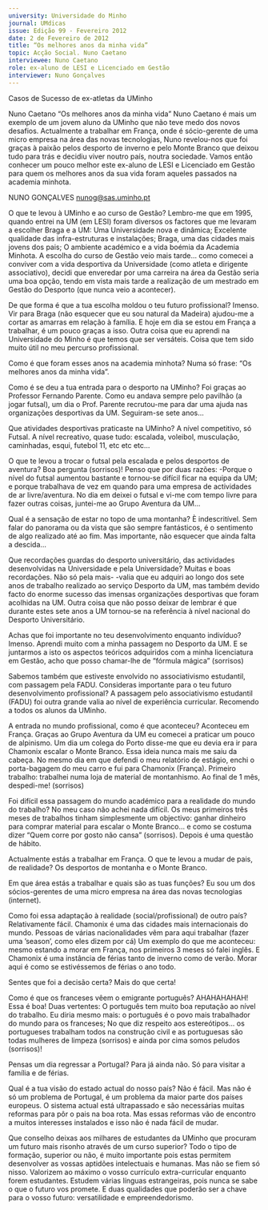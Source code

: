 ```yaml
---
university: Universidade do Minho
journal: UMdicas
issue: Edição 99 - Fevereiro 2012
date: 2 de Fevereiro de 2012
title: “Os melhores anos da minha vida”
topic: Acção Social. Nuno Caetano
interviewee: Nuno Caetano
role: ex-aluno de LESI e Licenciado em Gestão
interviewer: Nuno Gonçalves
---
```




Casos de Sucesso de ex-atletas da UMinho


Nuno Caetano
“Os melhores anos da minha vida”
Nuno Caetano é mais um exemplo de um jovem
aluno da UMinho que não teve medo dos novos
desafios. Actualmente a trabalhar em França,
onde é sócio-gerente de uma micro empresa na
área das novas tecnologias, Nuno revelou-nos
que foi graças à paixão pelos desporto de inverno
e pelo Monte Branco que deixou tudo para trás
e decidiu viver noutro país, noutra sociedade.
Vamos então conhecer um pouco melhor este
ex-aluno de LESI e Licenciado em Gestão para
quem os melhores anos da sua vida foram aqueles passados na academia minhota.


NUNO GONÇALVES
nunog@sas.uminho.pt


O que te levou à UMinho e ao curso de Gestão?
Lembro-me que em 1995, quando entrei na UM
(em LESI) foram diversos os factores que me levaram a escolher Braga e a UM: Uma Universidade nova e dinâmica; Excelente qualidade das
infra-estruturas e instalações; Braga, uma das
cidades mais jovens dos pais; O ambiente académico e a vida boémia da Academia Minhota.
A escolha do curso de Gestão veio mais tarde...
como comecei a conviver com a vida desportiva
da Universidade (como atleta e dirigente associativo), decidi que enveredar por uma carreira na
área da Gestão seria uma boa opção, tendo em
vista mais tarde a realização de um mestrado em
Gestão do Desporto (que nunca veio a acontecer).


De que forma é que a tua escolha moldou
o teu futuro profissional?
Imenso. Vir para Braga (não esquecer que eu sou
natural da Madeira) ajudou-me a cortar as amarras em relação à família. E hoje em dia se estou
em França a trabalhar, é um pouco graças a isso.
Outra coisa que eu aprendi na Universidade do
Minho é que temos que ser versáteis. Coisa que
tem sido muito útil no meu percurso profissional.


Como é que foram esses anos na academia minhota?
Numa só frase: “Os melhores anos da minha
vida”.


Como é se deu a tua entrada para o desporto na UMinho?
Foi graças ao Professor Fernando Parente. Como
eu andava sempre pelo pavilhão (a jogar futsal),
um dia o Prof. Parente recrutou-me para dar uma
ajuda nas organizações desportivas da UM. Seguiram-se sete anos...


Que atividades desportivas praticaste na
UMinho?
A nível competitivo, só Futsal. A nível recreativo,
quase tudo: escalada, voleibol, musculação, caminhadas, esqui, futebol 11, etc etc etc...


O que te levou a trocar o futsal pela escalada e pelos desportos de aventura?
Boa pergunta (sorrisos)! Penso que por duas razões:
-Porque o nível do futsal aumentou bastante e
tornou-se difícil ficar na equipa da UM; e porque
trabalhava de vez em quando para uma empresa de actividades de ar livre/aventura. No dia
em deixei o futsal e vi-me com tempo livre para
fazer outras coisas, juntei-me ao Grupo Aventura da UM...


Qual é a sensação de estar no topo de uma
montanha?
È indescritível. Sem falar do panorama ou da vista que são sempre fantásticos, é o sentimento de
algo realizado até ao fim. Mas importante, não
esquecer que ainda falta a descida...


Que recordações guardas do desporto universitário, das actividades desenvolvidas
na Universidade e pela Universidade?
Muitas e boas recordações. Não só pela mais-
-valia que eu adquiri ao longo dos sete anos de
trabalho realizado ao serviço Desporto da UM,
mas também devido facto do enorme sucesso
das imensas organizações desportivas que foram
acolhidas na UM.
Outra coisa que não posso deixar de lembrar é
que durante estes sete anos a UM tornou-se na
referência à nível nacional do Desporto Universitário.


Achas que foi importante no teu desenvolvimento enquanto indivíduo?
Imenso. Aprendi muito com a minha passagem
no Desporto da UM. E se juntarmos a isto os aspectos teóricos adquiridos com a minha licenciatura em Gestão, acho que posso chamar-lhe de
“fórmula mágica” (sorrisos)


Sabemos também que estiveste envolvido
no associativismo estudantil, com passagem pela FADU. Consideras importante
para o teu futuro desenvolvimento profissional?
A passagem pelo associativismo estudantil
(FADU) foi outra grande valia ao nível de experiência curricular. Recomendo a todos os alunos
da UMinho.


A entrada no mundo profissional, como é
que aconteceu?
Aconteceu em França. Graças ao Grupo Aventura da UM eu comecei a praticar um pouco de
alpinismo. Um dia um colega do Porto disse-me que eu devia era ir para Chamonix escalar
o Monte Branco. Essa ideia nunca mais me saiu
da cabeça. No mesmo dia em que defendi o meu
relatório de estágio, enchi o porta-bagagem do
meu carro e fui para Chamonix (França). Primeiro trabalho: trabalhei numa loja de material de
montanhismo. Ao final de 1 mês, despedi-me!
(sorrisos)


Foi difícil essa passagem do mundo académico para a realidade do mundo do trabalho?
No meu caso não achei nada difícil. Os meus
primeiros três meses de trabalhos tinham simplesmente um objectivo: ganhar dinheiro para
comprar material para escalar o Monte Branco...
e como se costuma dizer “Quem corre por gosto
não cansa” (sorrisos). Depois é uma questão de
hábito.


Actualmente estás a trabalhar em França.
O que te levou a mudar de pais, de realidade?
Os desportos de montanha e o Monte Branco.


Em que área estás a trabalhar e quais são
as tuas funções?
Eu sou um dos sócios-gerentes de uma micro
empresa na área das novas tecnologias (internet).


Como foi essa adaptação à realidade (social/profissional) de outro país?
Relativamente fácil. Chamonix é uma das cidades mais internacionais do mundo. Pessoas de
várias nacionalidades vêm para aqui trabalhar
(fazer uma ’season’, como eles dizem por cá) Um
exemplo do que me aconteceu: mesmo estando
a morar em França, nos primeiros 3 meses só
falei inglês.
E Chamonix é uma instância de férias tanto de
inverno como de verão. Morar aqui é como se
estivéssemos de férias o ano todo.


Sentes que foi a decisão certa?
Mais do que certa!


Como é que os franceses vêem o emigrante português?
AHAHAHAHAH! Essa é boa! Duas vertentes: O
português tem muito boa reputação ao nível do
trabalho. Eu diria mesmo mais: o português é o
povo mais trabalhador do mundo para os franceses; No que diz respeito aos estereótipos... os
portugueses trabalham todos na construção civil
e as portuguesas são todas mulheres de limpeza
(sorrisos) e ainda por cima somos peludos (sorrisos)!


Pensas um dia regressar a Portugal?
Para já ainda não. Só para visitar a família e de
férias.


Qual é a tua visão do estado actual do nosso país?
Não é fácil. Mas não é só um problema de Portugal, é um problema da maior parte dos países
europeus. O sistema actual está ultrapassado e
são necessárias muitas reformas para pôr o pais
na boa rota. Mas essas reformas vão de encontro
a muitos interesses instalados e isso não é nada
fácil de mudar.


Que conselho deixas aos milhares de estudantes da UMinho que procuram um futuro mais risonho através de um curso superior?
Todo o tipo de formação, superior ou não, é muito importante pois estas permitem desenvolver
as vossas aptidões intelectuais e humanas. Mas
não se fiem só nisso.
Valorizem ao máximo o vosso currículo extra-curricular enquanto forem estudantes. Estudem
várias línguas estrangeiras, pois nunca se sabe o
que o futuro vos promete.
E duas qualidades que poderão ser a chave para
o vosso futuro: versatilidade e empreendedorismo.